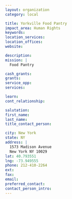 ```yaml
---
layout: organization
category: local

title: Yorkville Food Pantry
impact_area: Human Rights
keywords: 
location_services: 
location_offices: 
website: 

description: 
mission: |
  Food Pantry

cash_grants: 
grants: 
service_opp: 
services: 

learn: 
cont_relationship: 

salutation: 
first_name: 
last_name: 
title_contact_person: 

city: New York
state: NY
address: |
  1573 Madison Avenue     
  New York NY 10029
lat: 40.793551
lng: -73.949555
phone: 212-410-2264
ext: 
fax: 
email: 
preferred_contact: 
contact_person_intro: 
---
```

